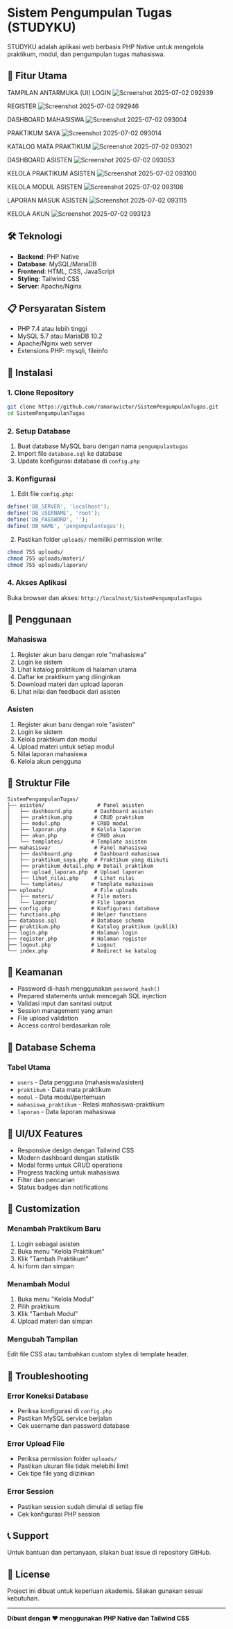 # Sistem Pengumpulan Tugas (STUDYKU)

STUDYKU adalah aplikasi web berbasis PHP Native untuk mengelola praktikum, modul, dan pengumpulan tugas mahasiswa.

## 🚀 Fitur Utama

TAMPILAN ANTARMUKA (UI)
LOGIN
  ![Screenshot 2025-07-02 092939](https://github.com/user-attachments/assets/098cbac2-702e-463a-b58e-53bfb7219e62)
  
REGISTER
  ![Screenshot 2025-07-02 092946](https://github.com/user-attachments/assets/ddc05561-430e-4d87-b469-8b459c987f5b)
  
DASHBOARD MAHASISWA
![Screenshot 2025-07-02 093004](https://github.com/user-attachments/assets/730d91f7-1baa-44ef-910c-c8d8bee5f14f)

PRAKTIKUM SAYA
![Screenshot 2025-07-02 093014](https://github.com/user-attachments/assets/dcc54379-3a29-42fd-9aa6-17386c23ebe7)

KATALOG MATA PRAKTIKUM
![Screenshot 2025-07-02 093021](https://github.com/user-attachments/assets/a47302e6-13fc-4e54-8fef-09b8a5d81cb3)

DASHBOARD ASISTEN
![Screenshot 2025-07-02 093053](https://github.com/user-attachments/assets/58fb7461-9db8-4862-bfec-9c2bf1498787)

KELOLA PRAKTIKUM ASISTEN
![Screenshot 2025-07-02 093100](https://github.com/user-attachments/assets/d8484693-390b-4e47-9732-65b7f5c8f05e)

KELOLA MODUL ASISTEN
![Screenshot 2025-07-02 093108](https://github.com/user-attachments/assets/9eb9fffc-455e-4b6b-b953-814f83935711)

LAPORAN MASUK ASISTEN
![Screenshot 2025-07-02 093115](https://github.com/user-attachments/assets/49e5fc6a-4691-4622-a1f4-5e2c95805576)

KELOLA AKUN 
![Screenshot 2025-07-02 093123](https://github.com/user-attachments/assets/ed52f296-e7c2-4b88-9c88-1a33bd6fddf6)




## 🛠️ Teknologi

- **Backend**: PHP Native
- **Database**: MySQL/MariaDB
- **Frontend**: HTML, CSS, JavaScript
- **Styling**: Tailwind CSS
- **Server**: Apache/Nginx

## 📋 Persyaratan Sistem

- PHP 7.4 atau lebih tinggi
- MySQL 5.7 atau MariaDB 10.2
- Apache/Nginx web server
- Extensions PHP: mysqli, fileinfo

## 🚀 Instalasi

### 1. Clone Repository
```bash
git clone https://github.com/ramaravictor/SistemPengumpulanTugas.git
cd SistemPengumpulanTugas
```

### 2. Setup Database
1. Buat database MySQL baru dengan nama `pengumpulantugas`
2. Import file `database.sql` ke database
3. Update konfigurasi database di `config.php`

### 3. Konfigurasi
1. Edit file `config.php`:
```php
define('DB_SERVER', 'localhost');
define('DB_USERNAME', 'root');
define('DB_PASSWORD', '');
define('DB_NAME', 'pengumpulantugas');
```

2. Pastikan folder `uploads/` memiliki permission write:
```bash
chmod 755 uploads/
chmod 755 uploads/materi/
chmod 755 uploads/laporan/
```

### 4. Akses Aplikasi
Buka browser dan akses: `http://localhost/SistemPengumpulanTugas`

## 👥 Penggunaan

### Mahasiswa
1. Register akun baru dengan role "mahasiswa"
2. Login ke sistem
3. Lihat katalog praktikum di halaman utama
4. Daftar ke praktikum yang diinginkan
5. Download materi dan upload laporan
6. Lihat nilai dan feedback dari asisten

### Asisten
1. Register akun baru dengan role "asisten"
2. Login ke sistem
3. Kelola praktikum dan modul
4. Upload materi untuk setiap modul
5. Nilai laporan mahasiswa
6. Kelola akun pengguna

## 📁 Struktur File

```
SistemPengumpulanTugas/
├── asisten/                 # Panel asisten
│   ├── dashboard.php       # Dashboard asisten
│   ├── praktikum.php       # CRUD praktikum
│   ├── modul.php          # CRUD modul
│   ├── laporan.php        # Kelola laporan
│   ├── akun.php           # CRUD akun
│   └── templates/         # Template asisten
├── mahasiswa/              # Panel mahasiswa
│   ├── dashboard.php       # Dashboard mahasiswa
│   ├── praktikum_saya.php  # Praktikum yang diikuti
│   ├── praktikum_detail.php # Detail praktikum
│   ├── upload_laporan.php  # Upload laporan
│   ├── lihat_nilai.php     # Lihat nilai
│   └── templates/         # Template mahasiswa
├── uploads/                # File uploads
│   ├── materi/            # File materi
│   └── laporan/           # File laporan
├── config.php             # Konfigurasi database
├── functions.php          # Helper functions
├── database.sql           # Database schema
├── praktikum.php          # Katalog praktikum (publik)
├── login.php              # Halaman login
├── register.php           # Halaman register
├── logout.php             # Logout
└── index.php              # Redirect ke katalog
```

## 🔐 Keamanan

- Password di-hash menggunakan `password_hash()`
- Prepared statements untuk mencegah SQL injection
- Validasi input dan sanitasi output
- Session management yang aman
- File upload validation
- Access control berdasarkan role

## 📝 Database Schema

### Tabel Utama
- `users` - Data pengguna (mahasiswa/asisten)
- `praktikum` - Data mata praktikum
- `modul` - Data modul/pertemuan
- `mahasiswa_praktikum` - Relasi mahasiswa-praktikum
- `laporan` - Data laporan mahasiswa

## 🎨 UI/UX Features

- Responsive design dengan Tailwind CSS
- Modern dashboard dengan statistik
- Modal forms untuk CRUD operations
- Progress tracking untuk mahasiswa
- Filter dan pencarian
- Status badges dan notifications

## 🔧 Customization

### Menambah Praktikum Baru
1. Login sebagai asisten
2. Buka menu "Kelola Praktikum"
3. Klik "Tambah Praktikum"
4. Isi form dan simpan

### Menambah Modul
1. Buka menu "Kelola Modul"
2. Pilih praktikum
3. Klik "Tambah Modul"
4. Upload materi dan simpan

### Mengubah Tampilan
Edit file CSS atau tambahkan custom styles di template header.

## 🐛 Troubleshooting

### Error Koneksi Database
- Periksa konfigurasi di `config.php`
- Pastikan MySQL service berjalan
- Cek username dan password database

### Error Upload File
- Periksa permission folder `uploads/`
- Pastikan ukuran file tidak melebihi limit
- Cek tipe file yang diizinkan

### Error Session
- Pastikan session sudah dimulai di setiap file
- Cek konfigurasi PHP session

## 📞 Support

Untuk bantuan dan pertanyaan, silakan buat issue di repository GitHub.

## 📄 License

Project ini dibuat untuk keperluan akademis. Silakan gunakan sesuai kebutuhan.

---

**Dibuat dengan ❤️ menggunakan PHP Native dan Tailwind CSS** 
